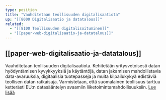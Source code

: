 ```yaml
---
type: position
title: "Vauhditetaan teollisuuden digitalisaatiota"
up: "[[8000 Digitalisaatio ja datatalous]]"
related:
  - "[[8100 Teollisuuden digitalisoituminen]]"
  - "[[paper-web-digitalisaatio-ja-datatalous]]"
---
```


## [[paper-web-digitalisaatio-ja-datatalous]]

Vauhditetaan teollisuuden digitalisaatiota. Kehitetään yritysvetoisesti datan hyödyntämisen kyvykkyyksiä ja käytäntöjä, datan jakamisen mahdollistavia data-avaruuksia, digitaalisia tuotepasseja ja muita kilpailukykyä edistäviä teollisen datan ratkaisuja. Varmistetaan, että suomalainen teollisuus tarttuu ketterästi EU:n datasääntelyn avaamiin liiketoimintamahdollisuuksiin. [Lue lisää](https://teknologiateollisuus.fi/tavoitteemme/digitalisaatio-ja-datatalous/vauhditetaan-teollisuuden-digitalisaatiota/)
